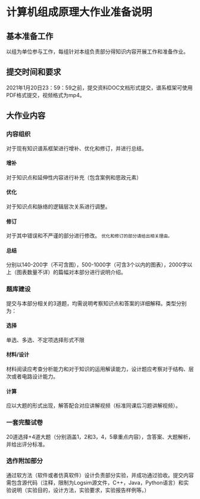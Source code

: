 # 计算机组成原理大作业准备说明
## 基本准备工作
以组为单位参与工作，每组针对本组负责部分得知识内容开展工作和准备作业。

## 提交时间和要求
2021年1月20日23：59：59之前，提交资料DOC文档形式提交，谱系框架可使用PDF格式提交，视频格式为mp4。

## 大作业内容
### 内容组织
对于现有知识谱系框架进行增补、优化和修订，并进行总结。
#### 增补
对于知识点和延伸性内容进行补充（包含案例和思政元素）
#### 优化
对于知识点和脉络的逻辑层次关系进行调整。
#### 修订
对于其中错误和不严谨的部分进行修改。
`优化和修订的部分请给出相关理由。`
#### 总结
分别以140-200字（不可含图），500-1000字（可含3个以内的图表），2000字以上（图表数量不详）的篇幅对本部分进行说明介绍。

### 题库建设
提交与本部分相关的3道题，均需说明考察知识点和答案的详细解释。类型分别为：
#### 选择
单选、多选、不定项选择形式不限
#### 材料/设计
材料阅读应考查分析能力和对于知识的运用解读能力，设计题应考察对于结构、层次或者电路设计能力。
#### 计算
应以大题的形式出现，解答配合对应讲解视频（标准同课后习题讲解视频）。

### 一套完整试卷
20道选择+4道大题（分别涵盖1，2和3，4，5章重点内容），含答案、大题解析，并给出评分标准。

### 选作附加部分
通过软方法（软件或者仿真软件）设计负责部分实验，并成功通过验收。提交内容需包含源代码（注释，限制为Logsim源文件，C++，Java，Python语言）和实验说明（实验目的，设计方法，实验要求，实验报告样例等。）
